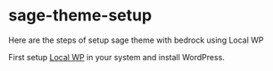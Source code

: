 # sage-theme-setup
Here are the steps of setup sage theme with bedrock using Local WP

First setup <a href="https://localwp.com/">Local WP</a> in your system and install WordPress.
